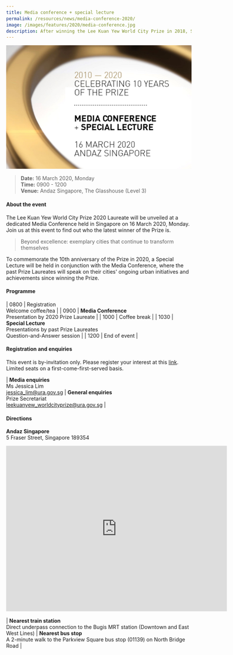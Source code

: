 ```yaml
---
title: Media conference + special lecture
permalink: /resources/news/media-conference-2020/
image: /images/features/2020/media-conference.jpg
description: After winning the Lee Kuan Yew World City Prize in 2018, Seoul in South Korea is going full speed ahead with new and ongoing urban regeneration initiatives to tackle emerging challenges. From innovative interventions to dampen rising housing prices, to a grand plan for greenery, Seoul is on a path to a safe and sustainable future.
---
```


![Media Conference](/images/features/2020/media-conference.jpg/)

> **Date:** 16 March 2020, Monday<br>
> **Time:** 0900 - 1200<br>
> **Venue:** Andaz Singapore, The Glasshouse (Level 3)

#### **About the event** 

The Lee Kuan Yew World City Prize 2020 Laureate will be unveiled at a dedicated Media Conference held in Singapore on 16 March 2020, Monday. Join us at this event to find out who the latest winner of the Prize is. 

> Beyond excellence: exemplary cities that continue to transform themselves

To commemorate the 10th anniversary of the Prize in 2020, a Special Lecture will be held in conjunction with the Media Conference, where the past Prize Laureates will speak on their cities' ongoing urban initiatives and achievements since winning the Prize. 

#### **Programme**

| 0800 | Registration<br>Welcome coffee/tea |
| 0900 | **Media Conference**<br>Presentation by 2020 Prize Laureate | 
| 1000 | Coffee break |
| 1030 | **Special Lecture**<br>Presentations by past Prize Laureates<br>Question-and-Answer session | 
| 1200 | End of event |

#### **Registration and enquiries**

This event is by-invitation only. Please register your interest at this [link](www.google.com). Limited seats on a first-come-first-served basis.

| **Media enquiries**<br>Ms Jessica Lim<br>[jessica_lim@ura.gov.sg](mailto:jessica_lim@ura.gov.sg) | **General enquiries**<br>Prize Secretariat<br>[leekuanyew_worldcityprize@ura.gov.sg](mailto:leekuanyew_worldcityprize@ura.gov.sg) |

#### **Directions**

**Andaz Singapore**
<br>5 Fraser Street, Singapore 189354

<iframe src="https://www.google.com/maps/embed?pb=!1m18!1m12!1m3!1d3988.7926313699095!2d103.85554121443127!3d1.299206599052409!2m3!1f0!2f0!3f0!3m2!1i1024!2i768!4f13.1!3m3!1m2!1s0x31da19b021e9ce07%3A0x6f6afbcfba9af1c1!2sAndaz%20Singapore%20-%20a%20concept%20by%20Hyatt!5e0!3m2!1sen!2ssg!4v1579502553293!5m2!1sen!2ssg" width="600" height="450" frameborder="0" style="border:0;" allowfullscreen=""></iframe>

| **Nearest train station**<br>Direct underpass connection to the Bugis MRT station (Downtown and East West Lines) | **Nearest bus stop**<br>A 2-minute walk to the Parkview Square bus stop (01139) on North Bridge Road | 
